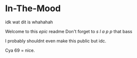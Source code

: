 # In-The-Mood
idk wat dit is whahahah

Welcome to this *epic* readme
Don't forget to *s l a p p* that bass

I probably shouldnt even make this public but idc.

Cya
69 = nice.

